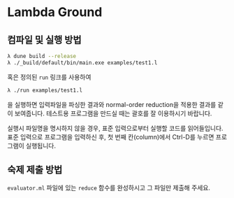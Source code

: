 # Lambda Ground

## 컴파일 및 실행 방법

```sh
λ dune build --release
λ ./_build/default/bin/main.exe examples/test1.l
```

혹은 정의된 `run` 링크를 사용하여

```sh
λ ./run examples/test1.l
```

을 실행하면 입력파일을 파싱한 결과와 normal-order reduction을 적용한 결과를 같이 보여줍니다.
테스트용 프로그램을 만드실 때는 괄호를 잘 이용하시기 바랍니다.

실행시 파일명을 명시하지 않을 경우, 표준 입력으로부터 실행할 코드를 읽어들입니다.
표준 입력으로 프로그램을 입력하신 후, 첫 번째 칸(column)에서 Ctrl-D를 누르면 프로그램이 실행됩니다.

## 숙제 제출 방법

`evaluator.ml` 파일에 있는 `reduce` 함수를 완성하시고 그 파일만 제출해 주세요.

